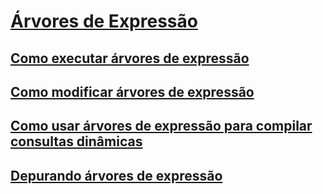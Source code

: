 # [Árvores de Expressão](index.md)
## [Como executar árvores de expressão](how-to-execute-expression-trees.md)
## [Como modificar árvores de expressão](how-to-modify-expression-trees.md)
## [Como usar árvores de expressão para compilar consultas dinâmicas](how-to-use-expression-trees-to-build-dynamic-queries.md)
## [Depurando árvores de expressão](debugging-expression-trees-in-visual-studio.md)
